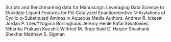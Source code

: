 Scripts and Benchmarking data for Manuscript: </n>
Leveraging Data Science to Elucidate Ligand Features for Pd-Catalyzed Enantioretentive N-Arylations of Cyclic α-Substituted Amines in Aqueous Media
Authors: Andrew R. Ickes#
Jordan P. Liles# 
Niginia Borlinghaus
Jeremy Henle
Rafal Swiatowiec
Niharika Prakash Kaushik
Wilfried M. Braje
Kaid C. Harper
Shashank Shekhar
Matthew S. Sigman
